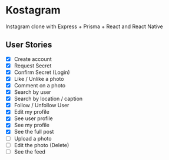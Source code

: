 # Kostagram

Instagram clone with Express + Prisma + React and React Native

## User Stories

- [x] Create account
- [x] Request Secret
- [x] Confirm Secret (Login)
- [x] Like / Unlike a photo
- [x] Comment on a photo
- [x] Search by user
- [x] Search by location / caption
- [x] Follow / Unfollow User
- [x] Edit my profile
- [x] See user profile
- [x] See my profile
- [x] See the full post
- [ ] Upload a photo
- [ ] Edit the photo (Delete)
- [ ] See the feed
